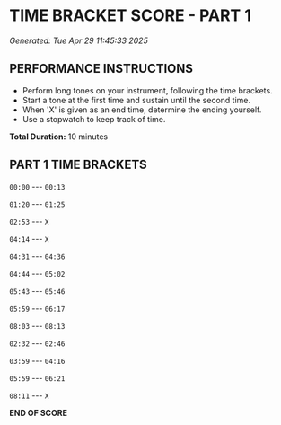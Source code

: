 # TIME BRACKET SCORE - PART 1
*Generated: Tue Apr 29 11:45:33 2025*

## PERFORMANCE INSTRUCTIONS
- Perform long tones on your instrument, following the time brackets.
- Start a tone at the first time and sustain until the second time.
- When 'X' is given as an end time, determine the ending yourself.
- Use a stopwatch to keep track of time.

**Total Duration:** 10 minutes

## PART 1 TIME BRACKETS

`00:00` --- `00:13`

`01:20` --- `01:25`

`02:53` --- `X`

`04:14` --- `X`

`04:31` --- `04:36`

`04:44` --- `05:02`

`05:43` --- `05:46`

`05:59` --- `06:17`

`08:03` --- `08:13`

`02:32` --- `02:46`

`03:59` --- `04:16`

`05:59` --- `06:21`

`08:11` --- `X`

**END OF SCORE**
